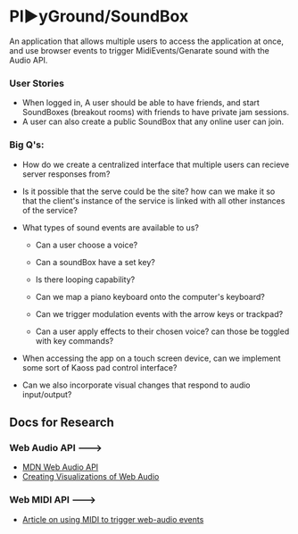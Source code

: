 # Pl▶️yGround/SoundBox

An application that allows multiple users to access the application at once, and use browser events to trigger MidiEvents/Genarate sound with the Audio API. 

### User Stories

* When logged in, A user should be able to have friends, and start SoundBoxes (breakout rooms) with friends to have private jam sessions.
* A user can also create a public SoundBox that any online user can join.

### Big Q's:

* How do we create a centralized interface that multiple users can recieve server responses from?

* Is it possible that the serve could be the site? how can we make it so that the client's instance of the service is linked with all other instances of the service?

* What types of sound events are available to us? 

  * Can a user choose a voice?
  * Can a soundBox have a set key?
  * Is there looping capability?
  * Can we map a piano keyboard onto the computer's keyboard? 
  * Can we trigger modulation events with the arrow keys or trackpad?

  * Can a user apply effects to their chosen voice? can those be toggled with key commands?

* When accessing the app on a touch screen device, can we implement some sort of Kaoss pad control interface?

* Can we also incorporate visual changes that respond to audio input/output?

## Docs for Research

### Web Audio API --->

* [MDN Web Audio API](https://developer.mozilla.org/en-US/docs/Web/API/Web_Audio_API)
* [Creating Visualizations of Web Audio](https://developer.mozilla.org/en-US/docs/Web/API/Web_Audio_API/Visualizations_with_Web_Audio_API)

### Web MIDI API --->

* [Article on using MIDI to trigger web-audio events](https://medium.com/swinginc/playing-with-midi-in-javascript-b6999f2913c3)


